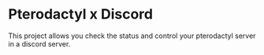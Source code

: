 # Pterodactyl x Discord
This project allows you check the status and control your pterodactyl server in a discord server.